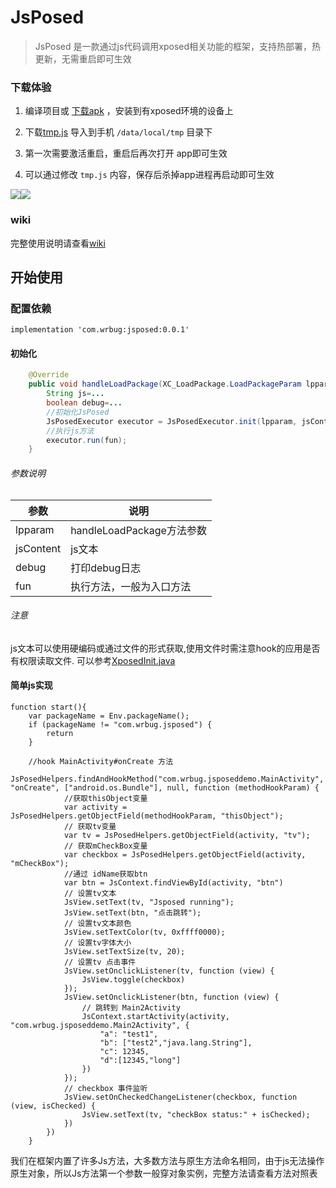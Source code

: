 # JsPosed

> JsPosed 是一款通过js代码调用xposed相关功能的框架，支持热部署，热更新，无需重启即可生效


### 下载体验

1. 编译项目或 [下载apk](https://github.com/WrBug/JsPosed/releases/tag/demo) ，安装到有xposed环境的设备上

2. 下载[tmp.js](https://github.com/WrBug/JsPosed/blob/master/tmp.js) 导入到手机 `/data/local/tmp` 目录下
3. 第一次需要激活重启，重启后再次打开 app即可生效
4. 可以通过修改 `tmp.js` 内容，保存后杀掉app进程再启动即可生效

![](https://i.loli.net/2019/01/10/5c37115ead403.png)![](https://i.loli.net/2019/01/10/5c37115f50b03.png)

### wiki

完整使用说明请查看[wiki](https://github.com/WrBug/JsPosed/wiki)

## 开始使用

### 配置依赖

```
implementation 'com.wrbug:jsposed:0.0.1'

```
 
#### 初始化



``` java
    @Override
    public void handleLoadPackage(XC_LoadPackage.LoadPackageParam lpparam) {
        String js=...
        boolean debug=...
        //初始化JsPosed
        JsPosedExecutor executor = JsPosedExecutor.init(lpparam, jsContent, debug);
        //执行js方法
        executor.run(fun);
    }
```
###### 参数说明

| 参数 | 说明 |
| --- | --- |
| lpparam | handleLoadPackage方法参数  |
| jsContent | js文本 |
| debug | 打印debug日志 |
| fun | 执行方法，一般为入口方法 |

###### 注意

js文本可以使用硬编码或通过文件的形式获取,使用文件时需注意hook的应用是否有权限读取文件.
可以参考[XposedInit.java](https://github.com/WrBug/JsPosed/blob/master/sample/src/main/java/com/wrbug/jsposeddemo/XposedInit.java#L18)

#### 简单js实现

```
function start(){
    var packageName = Env.packageName();
    if (packageName != "com.wrbug.jsposed") {
        return
    }
    
    //hook MainActivity#onCreate 方法
    JsPosedHelpers.findAndHookMethod("com.wrbug.jsposeddemo.MainActivity", "onCreate", ["android.os.Bundle"], null, function (methodHookParam) {
            //获取thisObject变量
            var activity = JsPosedHelpers.getObjectField(methodHookParam, "thisObject");
            // 获取tv变量
            var tv = JsPosedHelpers.getObjectField(activity, "tv");
            // 获取mCheckBox变量
            var checkbox = JsPosedHelpers.getObjectField(activity, "mCheckBox");
            //通过 idName获取btn
            var btn = JsContext.findViewById(activity, "btn")
            // 设置tv文本
            JsView.setText(tv, "Jsposed running");
            JsView.setText(btn, "点击跳转");
            // 设置tv文本颜色
            JsView.setTextColor(tv, 0xffff0000);
            // 设置tv字体大小
            JsView.setTextSize(tv, 20);
            // 设置tv 点击事件
            JsView.setOnclickListener(tv, function (view) {
                JsView.toggle(checkbox)
            });
            JsView.setOnclickListener(btn, function (view) {
                // 跳转到 Main2Activity
                JsContext.startActivity(activity, "com.wrbug.jsposeddemo.Main2Activity", {
                    "a": "test1",
                    "b": ["test2","java.lang.String"],
                    "c": 12345,
                    "d":[12345,"long"]
                })
            });
            // checkbox 事件监听
            JsView.setOnCheckedChangeListener(checkbox, function (view, isChecked) {
                JsView.setText(tv, "checkBox status:" + isChecked);
            })
        })
    }

```

我们在框架内置了许多Js方法，大多数方法与原生方法命名相同，由于js无法操作原生对象，所以Js方法第一个参数一般穿对象实例，完整方法请查看方法对照表


